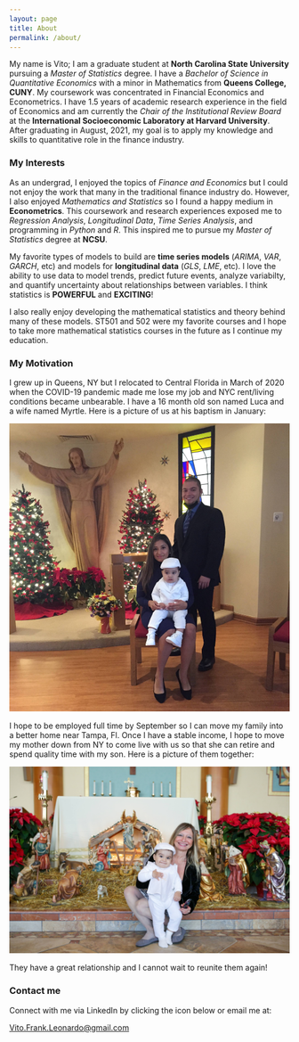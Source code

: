 ```yaml
---
layout: page
title: About
permalink: /about/
---
```


My name is Vito; I am a graduate student at **North Carolina State University** pursuing a *Master of Statistics* degree. I have a *Bachelor of Science in Quantitative Economics* with a minor in Mathematics from **Queens College, CUNY**. My coursework was concentrated in Financial Economics and Econometrics. I have 1.5 years of academic research experience in the field of Economics and am currently the *Chair of the Institutional Review Board* at the **International Socioeconomic Laboratory at Harvard University**. After graduating in August, 2021, my goal is to apply my knowledge and skills to quantitative role in the finance industry.    

### My Interests

As an undergrad, I enjoyed the topics of *Finance and Economics* but I could not enjoy the work that many in the traditional finance industry do. However, I also enjoyed *Mathematics and Statistics* so I found a happy medium in **Econometrics**. This coursework and research experiences exposed me to *Regression Analysis*, *Longitudinal Data*, *Time Series Analysis*, and programming in *Python* and *R*. This inspired me to pursue my *Master of Statistics* degree at **NCSU**. 

My favorite types of models to build are **time series models** (*ARIMA*, *VAR*, *GARCH*, etc) and models for **longitudinal data** (*GLS*, *LME*, etc). I love the ability to use data to model trends, predict future events, analyze variabilty, and quantify uncertainty about relationships between variables. I think statistics is **POWERFUL** and **EXCITING**!

I also really enjoy developing the mathematical statistics and theory behind many of these models. ST501 and 502 were my favorite courses and I hope to take more mathematical statistics courses in the future as I continue my education. 

### My Motivation

I grew up in Queens, NY but I relocated to Central Florida in March of 2020 when the COVID-19 pandemic made me lose my job and NYC rent/living conditions became unbearable. I have a 16 month old son named Luca and a wife named Myrtle. Here is a picture of us at his baptism in January: 

![](https://raw.githubusercontent.com/Vito-Frank-Leonardo/Vito-Frank-Leonardo.github.io/master/images/LucaBaptismFamily.jpg)

I hope to be employed full time by September so I can move my family into a better home near Tampa, Fl. Once I have a stable income, I hope to move my mother down from NY to come live with us so that she can retire and spend quality time with my son. Here is a picture of them together: 

![](https://raw.githubusercontent.com/Vito-Frank-Leonardo/Vito-Frank-Leonardo.github.io/master/images/LucaBaptismMom.jpg)

They have a great relationship and I cannot wait to reunite them again!

### Contact me

Connect with me via LinkedIn by clicking the icon below or email me at:

[Vito.Frank.Leonardo@gmail.com](mailto:Vito.Frank.Leonardo@gmail.com)
